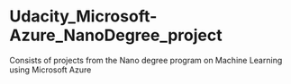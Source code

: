# Udacity_Microsoft-Azure_NanoDegree_project
Consists of projects from the Nano degree program on Machine Learning using Microsoft Azure
